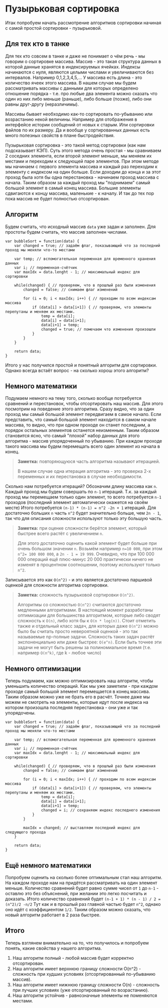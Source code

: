 # Пузырьковая сортировка

Итак попробуем начать рассмотрение алгоритмов сортировки начиная с самой простой сортировки - пузырьковой.

## Для тех кто в танке

Для тех кто совсем в танке и даже не понимает о чём речь - мы говорим о сортировке массива.
Массив - это такая структура данных в которой данные хранятся в индексируемых ячейках.
Индексы начинаются с нуля, являются целыми числами и увеличиваются без интервалов.
Например 0,1,2,3,4,5,... 
У массива есть длина - это количество ячеек этого массива.
В нашем случае мы будем рассматривать массивы с данными для которых определено отношение порядка - т.е. про любые два элемента можно сказать что один из них либо меньше (раньше), либо больше (позже), либо они равны друг-другу (неразличимы).

Массивы бывает необходимо как-то сортировать по-убыванию или возрастанию некой величины.
Например для отображения в интерфейсе истории сообщений от новых к старым.
Или сортировки файлов по их размеру.
Да и вообще у сортированных данных есть много полезных свойств в плане быстродействия.

Пузырьковая сортировка - это такой метод сортировки (как нам подсказывает КЭП).
Суть этого метода очень простая - мы сравниваем 2 соседних элемента, если второй элемент меньше, мы меняем их местами и переходим к следующей паре элементов.
При этом методе мы начинаем с первого элемента массива и каждый раз переходим к элементу с индексом на один больше.
Если доходим до конца и за этот проход была хотя бы одна перестановка - начинаем проход массива с начала. 
Таким образом за каждый проход мы "поднимаем" самый большой элемент в самый конец массива.
Большие элементы сдвигаются к концу массива, маленькие - к началу.
И так до тех пор пока массив не будет полностью отсортирован.

## Алгоритм

Будем считать, что исходный массив `data` уже задан и заполнен. 
Для простоты будем считать, что массив заполнен числами.

```(javascript)
var bubbleSort = function(data) { 
	var changed = true; // задаём флаг, показывающий что за последний проход мы меняли что-то местами
	
	var temp; // вспомогательная переменная для временного хранения данных
	var i; // переменная-счётчик
	var maxIdx = data.lenght - 1; // максимальный индекс для сортировки
	
	while(changed) { // проверяем, что в прошлый раз были изменения
		changed = false; // снимаем флаг изменений
		
		for (i = 0; i < maxIdx; i++) { // проходим по всем индексам массива
			if (data[i] > data[i+1]) { // проверяем, что элементы перепутаны и меняем их местами.
				temp = data[i];
				data[i] = data[i+1];
				data[i+1] = temp;
				changed = true; // помечаем что изменения произошли
			}
		}
	}
	
	return data;
}
```

Итого у нас получился простой и понятный алгоритм для сортировки.
Однако всегда встаёт вопрос - на сколько хорош этого алгоритм?

## Немного математики

Подумаем немного на тему того, сколько вообще потребуется сравнений и перестановок, чтобы отсортировать наш массив.
Для этого посмотрим на поведение этого алгоритма.
Сразу видно, что за один проход мы самый большой элемент передвигаем в самое начало.
Если представить, что самый большой элемент находится в самом начале массива, то видно, что при одном проходе он станет последним, а порядок остальных элементов останется неизменным.
Таким образом становится ясно, что самый "плохой" набор данных для этого алгоритма - массив упорядоченный по убыванию. 
При каждом проходе такого массива мы будем перемещать всего один элемент из начала в конец.

> **Заметка:** повторяющуюся часть алгоритма называют итерацией.
> 
> В нашем случае одна итерация алгоритма - это проверка 2-х переменных и их перестановка в случае необходимости.

Сколько нам потребуется итераций?
Обозначим длину массива как `n`. 
Каждый проход мы будем совершать по `n-1` итераций.
Т.к. за каждый проход мы перемещаем только один элемент, то всего потребуется `n-1` проходов (последний элемент автоматически окажется на своём месте) 
Итого потребуется  `(n-1) * (n-1) = n^2 -2n + 1` итераций.
Для достаточно больших `n` часть `n^2` будет значительно больше, чем `2n - 1`, так что для описания сложности используют только эту большую часть.

> **Заметка:** при оценке сложности берётся элемент, который быстрее всего растёт с увеличением `n`.
> 
>  Для этого достаточно оценить какой элемент будет больше при очень большом значении `n`.
>  Возьмём например `n=10 000`, при этом `n^2= 100 000 000`, а `2n - 1 = 19 999`.
>  Очевидно, что при 100 000 000 операций ещё плюс-минус 20 000 практически ничего не изменят в процентном соотношении, поэтому используют только `n^2`.

Записывается это как `O(n^2)` - и это является достаточно паршивой оценкой для сложности алгоритма сортировки. 

> **Заметка:** сложность пузырьковой сортировки `O(n^2)`.
> 
> Алгоритмы со сложностью `O(n^2)` считаются достаточно медленными алгоритмами.
> В настоящий момент разработаны оптимизации для большинства алгоритмом, которые либо сводят сложность к `O(n)`, либо хотя бы к `O(n * log(n))`.
> Стоит отметить также и отдельный класс задач, для которых даже `O(n^2)` можно было бы считать просто невероятной оценкой - это так называемые np-полные задачи.
> Сложность таких задач растёт экспоненциально или даже быстрее: `O(e^n)`.
> Если быть точнее эти задачи не могут быть решены за полиномиальное время (т.е. например `O(n^k)`, где k - любое число)

## Немного оптимизации

Теперь подумаем, как можно оптимизировать наш алгоритм, чтобы уменьшить количество операций.
Как мы уже заметили - при каждом проходе самый большой элемент перемещается в конец массива.
Таким образом можно уже не брать его в расчёт.
Точнее даже мы можем не смотреть на элементы, которые идут после индекса на котором произошла последняя перестановка - они уже и так упорядочены.

```(javascript)
var bubbleSort = function(data) { 
	var changed = true; // задаём флаг, показывающий что за последний проход мы меняли что-то местами
	
	var temp; // вспомогательная переменная для временного хранения данных
	var i; // переменная-счётчик
	var maxIdx = data.lenght - 1; // максимальный индекс для сортировки
	
	while(changed) { // проверяем, что в прошлый раз были изменения
		changed = false; // снимаем флаг изменений
		
		for (i = 0; i < maxIdx; i++) { // проходим по всем индексам массива
			if (data[i] > data[i+1]) { // проверяем, что элементы перепутаны и меняем их местами.
				temp = data[i];
				data[i] = data[i+1];
				data[i+1] = temp;
				changed = i; // сохраняем индекс последнего изменения
			}
		}
		
		maxIdx = changed; // выставляем последний индекс для следующего прохода
	}
	
	return data;
}
```

## Ещё немного математики

Попробуем оценить на сколько более оптимальным стал наш алгоритм.
На каждом проходе нам на придётся рассматривать на один элемент меньше.
Количество сравнений будет равно сумме чисел от `1` до `n-1` - оставлю это без объяснений, при желании это легко посчитать и доказать.
Итого количество сравнений будет `(n-1 + 1) * (n - 1) / 2 = (n^2)/2 -n/2`
Тут как и в прошлый раз главной частью будет `n^2`, однако оно идёт с коэффициентом `1/2`.
Таким образом можно сказать, что новый алгоритм работает в 2 раза быстрее.

## Итого

Теперь взглянем внимательно на то, что получилось и попробуем понять, какие свойства у нашего алгоритма.
  
1. Наш алгоритм полный  - любой массив будет корректно отсортирован.
2. Наш алгоритм имеет верхнюю границу сложности O(n^2) - сложность при худших условиях (отсортированный по-убыванию массив).
3. Наш алгоритм имеет нижнюю границу сложности O(n) - сложность при лучших условиях (уже отсортированный по возрастанию).
4. Наш алгоритм устойчив - равнозначные элементы не поменяются местами.